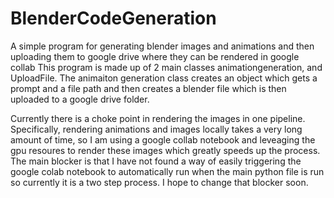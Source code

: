 # BlenderCodeGeneration
A simple program for generating blender images and animations and then uploading them to google drive where they can be rendered in google collab
This program is made up of 2 main classes animationgeneration, and UploadFile. The animaiton generation class creates an object which gets a prompt and a file path and then creates a blender file which is then uploaded to a google drive folder. 

Currently there is a choke point in rendering the images in one pipeline. Specifically, rendering animations and images locally takes a very long amount of time, so I am using a google collab notebook and leveaging the gpu resoures to render these images which greatly speeds up the process. The main blocker is that I have not found a way of easily triggering the google colab notebook to automatically run when the main python file is run so currently it is a two step process. I hope to change that blocker soon. 
